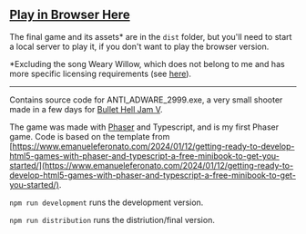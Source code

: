 ## [Play in Browser Here](https://kanderwund.itch.io/adware2999)

The final game and its assets* are in the `dist` folder, but you'll need to start a local server to play it, if you don't want to play the browser version.

*Excluding the song Weary Willow, which does not belong to me and has more specific licensing requirements (see [here](https://msx.horse/res.php)).

---

Contains source code for ANTI_ADWARE_2999.exe, a very small shooter made in a few days for [Bullet Hell Jam V](https://itch.io/jam/bullet-hell-v).

The game was made with [Phaser](https://github.com/phaserjs) and Typescript, and is my first Phaser game. Code is based on the template from [https://www.emanueleferonato.com/2024/01/12/getting-ready-to-develop-html5-games-with-phaser-and-typescript-a-free-minibook-to-get-you-started/](https://www.emanueleferonato.com/2024/01/12/getting-ready-to-develop-html5-games-with-phaser-and-typescript-a-free-minibook-to-get-you-started/).

`npm run development` runs the development version.

`npm run distribution` runs the distriution/final version.
